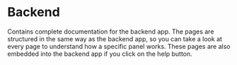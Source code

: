 
# Backend

Contains complete documentation for the backend app. The pages are structured in the same way as the backend app, so
you can take a look at every page to understand how a specific panel works. These pages are also embedded into the
backend app if you click on the help button.

